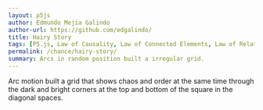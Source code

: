 ```yaml
---
layout: p5js
author: Edmundo Mejía Galindo
author-url: https://github.com/edgalindo/
title: Hairy Story
tags: [P5.js, Law of Causality, Law of Connected Elements, Law of Relativity of Properties, form, grid, interaction, repeat]
permalink: /chance/hairy-story/
summary: Arcs in random position built a irregular grid.
---
```

Arc motion built a grid that shows chaos and order at the same time through the dark and bright corners at the top and bottom of the square in the diagonal spaces.
